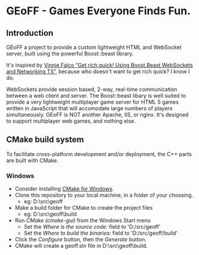 # GEoFF - Games Everyone Finds Fun.

## Introduction
GEoFF a project to provide a custom lightweight HTML and WebSocket server, built using the powerful Boost::beast library.

It's inspired by [Vinnie Falco “Get rich quick! Using Boost.Beast WebSockets and Networking TS”](https://www.youtube.com/watch?v=7FQwAjELMek), because who doesn't want to get rich quick?  I know I do. 

WebSockets provide session based, 2-way, real-time communication between a web client 
and server.  The Boost::beast libary is well suited to provide a very lightweight 
multiplayer game server for HTML 5 games written in JavaScript that will accomodate 
large numbers of players simultaneously.  GEoFF is NOT another Apache, IIS, or nginx.
It's designed to support multiplayer web games, and nothing else.

## CMake build system
To facilitate cross-platform development and/or deployment, the C++ parts are built with CMake.
### Windows
 - Consider installing [CMake for Windows](https://github.com/Kitware/CMake/releases/download/v3.26.1/cmake-3.26.1-windows-x86_64.msi).  
 - Clone this repository to your local machine, in a folder of your choosing.
     - eg: D:\src\geoff
 - Make a build folder for CMake to create the project files
     - eg: D:\src\geoff\build
 - Run *CMake (cmake-gui)* from the Windows Start menu
   - Set the *Where is the source code:* field to 'D:/src/geoff'
   - Set the *Where to build the binaries:* field to 'D:/src/geoff/build'
 - Click the *Configure* button, then the *Generate* button.
 - CMake will create a geoff.sln file in D:\src\geoff\build.
